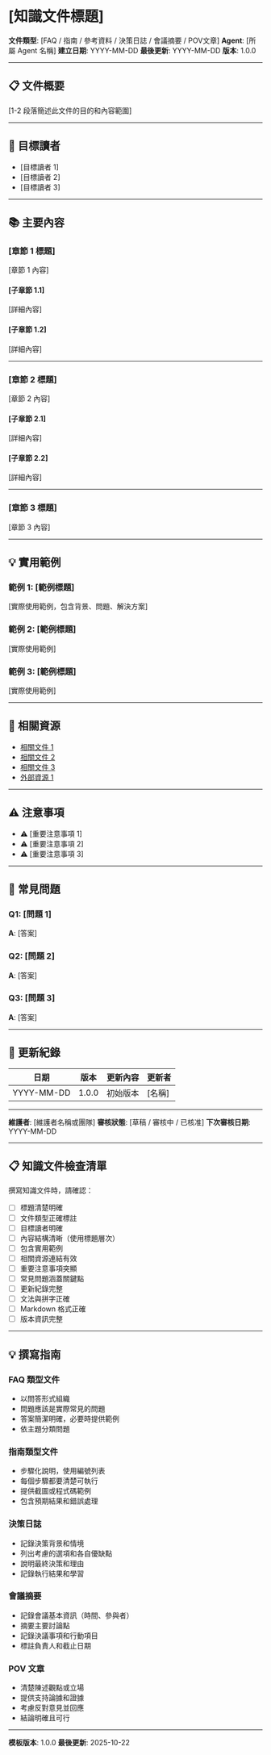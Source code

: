 # [知識文件標題]

**文件類型**: [FAQ / 指南 / 參考資料 / 決策日誌 / 會議摘要 / POV文章]
**Agent**: [所屬 Agent 名稱]
**建立日期**: YYYY-MM-DD
**最後更新**: YYYY-MM-DD
**版本**: 1.0.0

---

## 📋 文件概要

[1-2 段落簡述此文件的目的和內容範圍]

---

## 🎯 目標讀者

- [目標讀者 1]
- [目標讀者 2]
- [目標讀者 3]

---

## 📚 主要內容

### [章節 1 標題]

[章節 1 內容]

#### [子章節 1.1]
[詳細內容]

#### [子章節 1.2]
[詳細內容]

---

### [章節 2 標題]

[章節 2 內容]

#### [子章節 2.1]
[詳細內容]

#### [子章節 2.2]
[詳細內容]

---

### [章節 3 標題]

[章節 3 內容]

---

## 💡 實用範例

### 範例 1: [範例標題]
[實際使用範例，包含背景、問題、解決方案]

### 範例 2: [範例標題]
[實際使用範例]

### 範例 3: [範例標題]
[實際使用範例]

---

## 🔗 相關資源

- [相關文件 1](連結)
- [相關文件 2](連結)
- [相關文件 3](連結)
- [外部資源 1](連結)

---

## ⚠️ 注意事項

- ⚠️ [重要注意事項 1]
- ⚠️ [重要注意事項 2]
- ⚠️ [重要注意事項 3]

---

## 📝 常見問題

### Q1: [問題 1]
**A**: [答案]

### Q2: [問題 2]
**A**: [答案]

### Q3: [問題 3]
**A**: [答案]

---

## 🔄 更新紀錄

| 日期 | 版本 | 更新內容 | 更新者 |
|------|------|---------|--------|
| YYYY-MM-DD | 1.0.0 | 初始版本 | [名稱] |

---

**維護者**: [維護者名稱或團隊]
**審核狀態**: [草稿 / 審核中 / 已核准]
**下次審核日期**: YYYY-MM-DD

---

## 📋 知識文件檢查清單

撰寫知識文件時，請確認：

- [ ] 標題清楚明確
- [ ] 文件類型正確標註
- [ ] 目標讀者明確
- [ ] 內容結構清晰（使用標題層次）
- [ ] 包含實用範例
- [ ] 相關資源連結有效
- [ ] 重要注意事項突顯
- [ ] 常見問題涵蓋關鍵點
- [ ] 更新紀錄完整
- [ ] 文法與拼字正確
- [ ] Markdown 格式正確
- [ ] 版本資訊完整

---

## 💡 撰寫指南

### FAQ 類型文件
- 以問答形式組織
- 問題應該是實際常見的問題
- 答案簡潔明確，必要時提供範例
- 依主題分類問題

### 指南類型文件
- 步驟化說明，使用編號列表
- 每個步驟都要清楚可執行
- 提供截圖或程式碼範例
- 包含預期結果和錯誤處理

### 決策日誌
- 記錄決策背景和情境
- 列出考慮的選項和各自優缺點
- 說明最終決策和理由
- 記錄執行結果和學習

### 會議摘要
- 記錄會議基本資訊（時間、參與者）
- 摘要主要討論點
- 記錄決議事項和行動項目
- 標註負責人和截止日期

### POV 文章
- 清楚陳述觀點或立場
- 提供支持論據和證據
- 考慮反對意見並回應
- 結論明確且可行

---

**模板版本**: 1.0.0
**最後更新**: 2025-10-22
